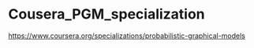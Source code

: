 # Cousera_PGM_specialization

https://www.coursera.org/specializations/probabilistic-graphical-models
